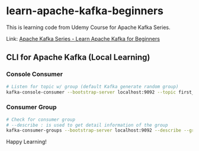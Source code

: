 # learn-apache-kafka-beginners

This is learning code from Udemy Course for Apache Kafka Series.

Link: [Apache Kafka Series - Learn Apache Kafka for Beginners](https://www.udemy.com/course/apache-kafka/)

## CLI for Apache Kafka (Local Learning)

### Console Consumer
```bash
# Listen for topic w/ group (default Kafka generate random group)
kafka-console-consumer --bootstrap-server localhost:9092 --topic first_topic --group my-first-application 
```

### Consumer Group
```bash
# Check for consumer group
# --describe : is used to get detail information of the group
kafka-consumer-groups --bootstrap-server localhost:9092 --describe --group my-first-application
```

Happy Learning!